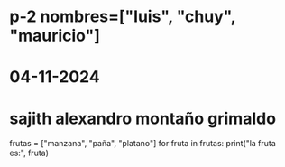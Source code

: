 # p-2 nombres=["luis", "chuy", "mauricio"]
# 04-11-2024
# sajith alexandro montaño grimaldo

frutas = ["manzana", "paña", "platano"]
for fruta in frutas:
    print("la fruta es:", fruta)

